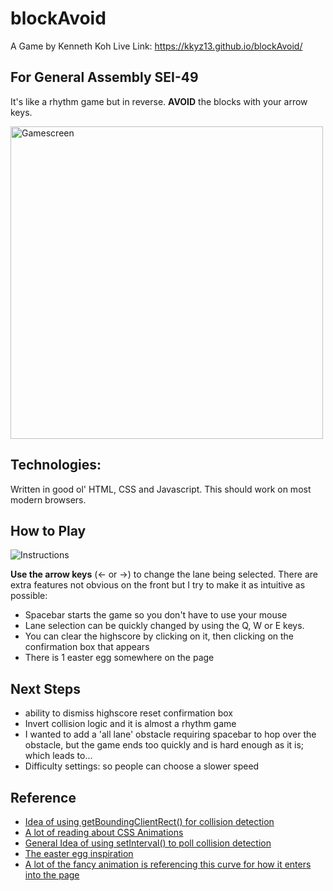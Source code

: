 # blockAvoid 
 A Game by Kenneth Koh
 Live Link: https://kkyz13.github.io/blockAvoid/
## For General Assembly SEI-49

 It's like a rhythm game but in reverse. **AVOID** the blocks with your arrow keys. 
 
<img src="https://github.com/kkyz13/blockAvoid/assets/155720573/375b0bfd-d571-4962-81e7-a4aac7b6ebd1" alt="Gamescreen" width="500px">


## Technologies:

 Written in good ol' HTML, CSS and Javascript. This should work on most modern browsers. 

## How to Play

![Instructions](https://github.com/kkyz13/blockAvoid/assets/155720573/9894f65d-61da-4227-9ef2-2fbacdc8f88e)



 **Use the arrow keys** (← or →) to change the lane being selected. There are extra features not obvious on the front but I try to make it as intuitive as possible:
- Spacebar starts the game so you don't have to use your mouse
- Lane selection can be quickly changed by using the Q, W or E keys.
- You can clear the highscore by clicking on it, then clicking on the confirmation box that appears
- There is 1 easter egg somewhere on the page

## Next Steps

- ability to dismiss highscore reset confirmation box
- Invert collision logic and it is almost a rhythm game
- I wanted to add a 'all lane' obstacle requiring spacebar to hop over the obstacle, but the game ends too quickly and is hard enough as it is; which leads to...
- Difficulty settings: so people can choose a slower speed

## Reference

- [Idea of using getBoundingClientRect() for collision detection](https://stackoverflow.com/questions/12066870/how-to-check-if-an-element-is-overlapping-other-elements)
- [A lot of reading about CSS Animations](https://developer.mozilla.org/en-US/docs/Web/CSS/CSS_animations/Using_CSS_animations#using_animation_events)
- [General Idea of using setInterval() to poll collision detection](https://stackoverflow.com/questions/4230029/jquery-javascript-collision-detection)
- [The easter egg inspiration](https://stackoverflow.com/questions/19970081/adding-depth-to-a-2d-rotated-element)
- [A lot of the fancy animation is referencing this curve for how it enters into the page](https://cubic-bezier.com/#.17,.67,.83,.67)
